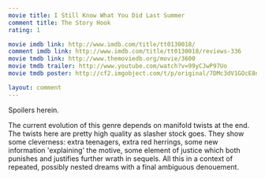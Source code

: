```yaml
---
movie title: I Still Know What You Did Last Summer
comment title: The Story Hook
rating: 1

movie imdb link: http://www.imdb.com/title/tt0130018/
comment imdb link: http://www.imdb.com/title/tt0130018/reviews-336
movie tmdb link: http://www.themoviedb.org/movie/3600
movie tmdb trailer: http://www.youtube.com/watch?v=99yCJwP97Uo
movie tmdb poster: http://cf2.imgobject.com/t/p/original/7DMc3dV1GOcE8niaJLVjN9oVOWc.jpg

layout: comment
---
```


Spoilers herein.

The current evolution of this genre depends on manifold twists at the end. The twists here are pretty high quality as slasher stock goes. They show some cleverness: extra teenagers, extra red herrings, some new information 'explaining' the motive, some element of justice which both punishes and justifies further wrath in sequels. All this in a context of repeated, possibly nested dreams with a final ambiguous denouement.